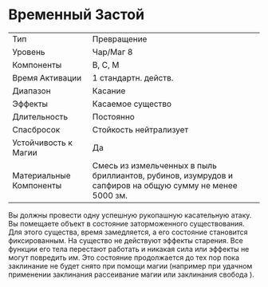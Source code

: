 
# Временный Застой

| | |
|---|---|
|Тип|Превращение|
|Уровень| Чар/Маг 8|
|Компоненты| В, С, М|
|Время Активации| 1 стандартн. действ.|
|Диапазон| Касание|
|Эффекты| Касаемое существо|
|Длительность| Постоянно|
|Спасбросок| Стойкость нейтрализует|
|Устойчивость к Магии| Да|
|Материальные Компоненты| Смесь из измельченных в пыль бриллиантов, рубинов, изумрудов и сапфиров на общую сумму не менее 5000 зм.|

Вы должны провести одну успешную рукопашную касательную атаку. Вы помещаете объект в состояние заторможенного существования. Для этого существа, время замедляется, а его состояние становится фиксированным. На существо не действуют эффекты старения. Все функции его тела перестают работать и никакая сила или эффекты не могут повредить им. Это состояние продолжается до тех пор пока заклинание не будет снято при помощи магии (например при удачном применении заклинания рассеивание магии или заклинания свобода ).
